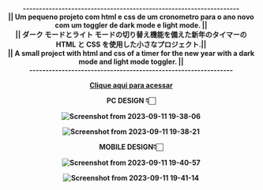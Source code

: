 <strong> 
<div align="center"> 
     ------------------------------------------------------------------- <br>
   || Um pequeno projeto com html e css de um cronometro para o ano novo com um toggler de dark mode e light mode. || <br> 
  || ダーク モードとライト モードの切り替え機能を備えた新年のタイマーの HTML と CSS を使用した小さなプロジェクト.||<br>
 || A small project with html and css of a timer for the new year with a dark mode and light mode toggler.  || <br>
                --------------------------------------------------------------- <br>
  
[Clique aqui para acessar]()

PC DESIGN   👇🏻 <br>
<div >

![Screenshot from 2023-09-11 19-38-06](https://github.com/LuckxSz/New-Year-Eve-V2/assets/135531180/17f45d77-2a9e-4066-9532-9f3c85e7c66d)


![Screenshot from 2023-09-11 19-38-21](https://github.com/LuckxSz/New-Year-Eve-V2/assets/135531180/39c73f76-73d0-4fba-b240-475b55e99a7d)



</div>
MOBILE DESIGN👇🏻 <br>


![Screenshot from 2023-09-11 19-40-57](https://github.com/LuckxSz/New-Year-Eve-V2/assets/135531180/cb86d672-5d4b-4426-b09b-c61dca6c2675)

![Screenshot from 2023-09-11 19-41-14](https://github.com/LuckxSz/New-Year-Eve-V2/assets/135531180/d1ee3e6d-4203-4dd4-9417-454be1e951a8)



</div>

<strong/>
